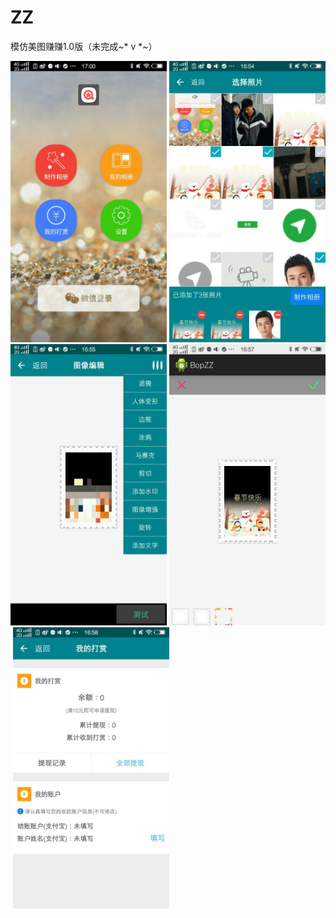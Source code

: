 # ZZ
模仿美图赚赚1.0版（未完成~* v *~）

<div align=left>
  <img src="https://github.com/xmutzlq/ZZ/blob/master/pic/5.jpg" width="250" height="450" alt="首页"/>
  <img src="https://github.com/xmutzlq/ZZ/blob/master/pic/1.jpg" width="250" height="450" alt="制作相册1"/>
  <img src="https://github.com/xmutzlq/ZZ/blob/master/pic/2.jpg" width="250" height="450" alt="制作相册2"/>
  <img src="https://github.com/xmutzlq/ZZ/blob/master/pic/3.jpg" width="250" height="450" alt="制作相册3"/>
  <img src="https://github.com/xmutzlq/ZZ/blob/master/pic/4.jpg" width="250" height="450" alt="我的打赏"/>
</div>
